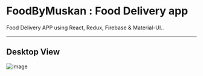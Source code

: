 # FoodByMuskan : Food Delivery app 
Food Delivery APP using React, Redux, Firebase & Material-UI..
<hr>


## Desktop View
![image](https://user-images.githubusercontent.com/92110183/184383738-f75c1318-97e5-4b43-a8ac-3cdb78d9192e.png)



